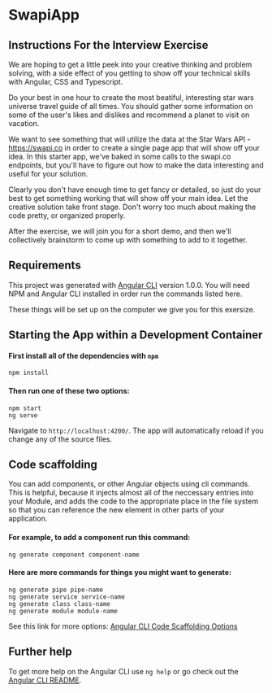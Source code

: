 # SwapiApp

## Instructions For the Interview Exercise

We are hoping to get a little peek into your creative thinking and problem solving, with a side effect of you getting to show off your technical skills with Angular, CSS and Typescript. 

Do your best in one hour to create the most beatiful, interesting star wars universe travel guide of all times. You should gather some information on some of the user's likes and dislikes and recommend a planet to visit on vacation. 

We want to see something that will utilize the data at the Star Wars API - https://swapi.co in order to create a single page app that will show off your idea.  In this starter app, we've baked in some calls to the swapi.co endpoints, but you'll have to figure out how to make the data interesting and useful for your solution. 

Clearly you don't have enough time to get fancy or detailed, so just do your best to get something working that will show off your main idea. Let the creative solution take front stage. Don't worry too much about making the code pretty, or organized properly.  

After the exercise, we will join you for a short demo, and then we'll collectively brainstorm to come up with something to add to it together. 

## Requirements

This project was generated with [Angular CLI](https://github.com/angular/angular-cli) version 1.0.0.  You will need NPM and Angular CLI installed in order run the commands listed here. 

These things will be set up on the computer we give you for this exersize. 

## Starting the App within a Development Container

#### First install all of the dependencies with `npm`
```
npm install
```

#### Then run one of these two options: 
```
npm start
ng serve 
```
Navigate to `http://localhost:4200/`. The app will automatically reload if you change any of the source files.

## Code scaffolding

You can add components, or other Angular objects using cli commands. This is helpful, because it injects almost all of the neccessary entries into your Module, and adds the code to the appropriate place in the file system so that you can reference the new element in other parts of your application. 

#### For example, to add a component run this command: 
  ```
  ng generate component component-name
  ``` 
  
#### Here are more commands for things you might want to generate:  
  ```ng generate directive directive-name
  ng generate pipe pipe-name
  ng generate service service-name
  ng generate class class-name
  ng generate module module-name
  ```
  
  See this link for more options: [Angular CLI Code Scaffolding Options](https://github.com/angular/angular-cli#generating-components-directives-pipes-and-services)

## Further help

To get more help on the Angular CLI use `ng help` or go check out the [Angular CLI README](https://github.com/angular/angular-cli/blob/master/README.md).
